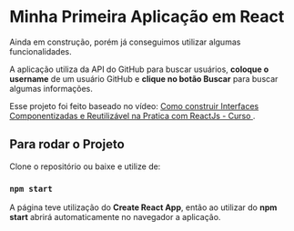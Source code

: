 # Minha Primeira Aplicação em React

Ainda em construção, porém já conseguimos utilizar algumas funcionalidades.

A aplicação utiliza da API do GitHub para buscar usuários, **coloque o username** de um usuário GitHub e **clique no botão Buscar** para buscar algumas informações.

Esse projeto foi feito baseado no vídeo: [Como construir Interfaces Componentizadas e Reutilizável na Pratica com ReactJs - Curso ](https://www.youtube.com/watch?v=F1HqLD6TgCw&list=PLTv2Rbwcr_Cru7KIHcffE1Shg9X9Eix7a&index=2).

## Para rodar o Projeto

Clone o repositório ou baixe e utilize de:

### `npm start`

A página teve utilização do **Create React App**, então ao utilizar do **npm start** abrirá automaticamente no navegador a aplicação.